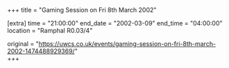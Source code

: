 +++
title = "Gaming Session on Fri 8th March 2002"

[extra]
time = "21:00:00"
end_date = "2002-03-09"
end_time = "04:00:00"
location = "Ramphal R0.03/4"

original = "https://uwcs.co.uk/events/gaming-session-on-fri-8th-march-2002-1474488929369/"    
+++



